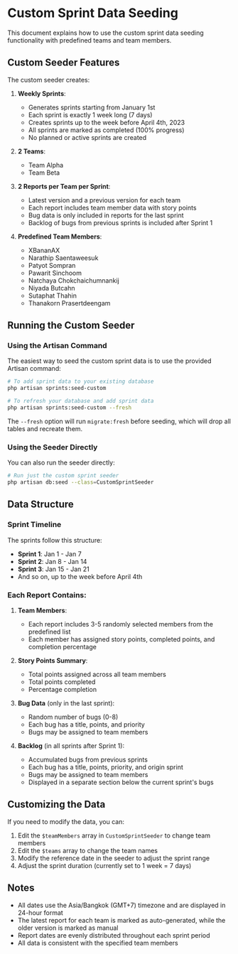 # Custom Sprint Data Seeding

This document explains how to use the custom sprint data seeding functionality with predefined teams and team members.

## Custom Seeder Features

The custom seeder creates:

1. **Weekly Sprints**:
   - Generates sprints starting from January 1st
   - Each sprint is exactly 1 week long (7 days)
   - Creates sprints up to the week before April 4th, 2023
   - All sprints are marked as completed (100% progress)
   - No planned or active sprints are created

2. **2 Teams**:
   - Team Alpha
   - Team Beta

3. **2 Reports per Team per Sprint**:
   - Latest version and a previous version for each team
   - Each report includes team member data with story points
   - Bug data is only included in reports for the last sprint
   - Backlog of bugs from previous sprints is included after Sprint 1

4. **Predefined Team Members**:
   - XBananAX
   - Narathip Saentaweesuk
   - Patyot Sompran
   - Pawarit Sinchoom
   - Natchaya Chokchaichumnankij
   - Niyada Butcahn
   - Sutaphat Thahin
   - Thanakorn Prasertdeengam

## Running the Custom Seeder

### Using the Artisan Command

The easiest way to seed the custom sprint data is to use the provided Artisan command:

```bash
# To add sprint data to your existing database
php artisan sprints:seed-custom

# To refresh your database and add sprint data
php artisan sprints:seed-custom --fresh
```

The `--fresh` option will run `migrate:fresh` before seeding, which will drop all tables and recreate them.

### Using the Seeder Directly

You can also run the seeder directly:

```bash
# Run just the custom sprint seeder
php artisan db:seed --class=CustomSprintSeeder
```

## Data Structure

### Sprint Timeline

The sprints follow this structure:
- **Sprint 1**: Jan 1 - Jan 7
- **Sprint 2**: Jan 8 - Jan 14
- **Sprint 3**: Jan 15 - Jan 21
- And so on, up to the week before April 4th

### Each Report Contains:

1. **Team Members**:
   - Each report includes 3-5 randomly selected members from the predefined list
   - Each member has assigned story points, completed points, and completion percentage

2. **Story Points Summary**:
   - Total points assigned across all team members
   - Total points completed
   - Percentage completion

3. **Bug Data** (only in the last sprint):
   - Random number of bugs (0-8)
   - Each bug has a title, points, and priority
   - Bugs may be assigned to team members

4. **Backlog** (in all sprints after Sprint 1):
   - Accumulated bugs from previous sprints
   - Each bug has a title, points, priority, and origin sprint
   - Bugs may be assigned to team members
   - Displayed in a separate section below the current sprint's bugs

## Customizing the Data

If you need to modify the data, you can:

1. Edit the `$teamMembers` array in `CustomSprintSeeder` to change team members
2. Edit the `$teams` array to change the team names
3. Modify the reference date in the seeder to adjust the sprint range
4. Adjust the sprint duration (currently set to 1 week = 7 days)

## Notes

- All dates use the Asia/Bangkok (GMT+7) timezone and are displayed in 24-hour format
- The latest report for each team is marked as auto-generated, while the older version is marked as manual
- Report dates are evenly distributed throughout each sprint period
- All data is consistent with the specified team members